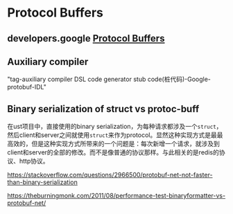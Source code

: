 # Protocol Buffers



## developers.google [Protocol Buffers](https://developers.google.com/protocol-buffers)



## Auxiliary compiler

"tag-auxiliary compiler DSL code generator stub code(桩代码)-Google-protobuf-IDL"

## Binary serialization of struct vs protoc-buff

在ust项目中，直接使用的binary serialization，为每种请求都涉及一个`struct`，然后client和server之间就使用`struct`来作为protocol。显然这种实现方式是最最高效的，但是这种实现方式所带来的一个问题是：每次新增一个请求，就涉及到client和server的全部的修改。而不是像普通的协议那样。与此相关的是redis的协议、http协议。

https://stackoverflow.com/questions/2966500/protobuf-net-not-faster-than-binary-serialization

https://theburningmonk.com/2011/08/performance-test-binaryformatter-vs-protobuf-net/

